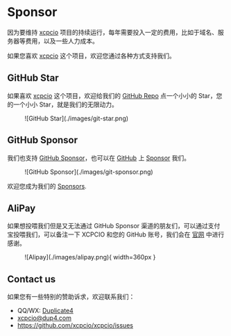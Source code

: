 # Sponsor

因为要维持 [xcpcio][gh-xcpcio] 项目的持续运行，每年需要投入一定的费用，比如于域名、服务器等费用，以及一些人力成本。

如果您喜欢 [xcpcio][gh-xcpcio] 这个项目，欢迎您通过各种方式支持我们。

## GitHub Star

如果喜欢 [xcpcio][gh-xcpcio] 这个项目，欢迎给我们的 [GitHub Repo][gh-xcpcio] 点一个小小的 Star，您的一个小小 Star，就是我们的无限动力。

<figure markdown>
  ![GitHub Star](./images/git-star.png)
</figure>

## GitHub Sponsor

我们也支持 [GitHub Sponsor][gh-sponsor]，也可以在 [GitHub][gh-xcpcio] 上 [Sponsor][gh-sponsor] 我们。

<figure markdown>
  ![GitHub Sponsor](./images/git-sponsor.png)
</figure>

欢迎您成为我们的 [Sponsors][gh-sponsor].

## AliPay

如果想投喂我们但是又无法通过 GitHub Sponsor 渠道的朋友们，可以通过支付宝投喂我们，可以备注一下 XCPCIO 和您的 GitHub 账号，我们会在 [官网][xcpcio] 中进行感谢。

<figure markdown>
  ![Alipay](./images/alipay.png){ width=360px }
</figure>

## Contact us

如果您有一些特别的赞助诉求，欢迎联系我们：

* QQ/WX: [Duplicate4](/images/wechat.jpg)
* <xcpcio@dup4.com>
* <https://github.com/xcpcio/xcpcio/issues>

[xcpcio]: https://xcpcio.com
[gh-xcpcio]: https://github.com/xcpcio/xcpcio
[gh-sponsor]: https://github.com/sponsors/Dup4
